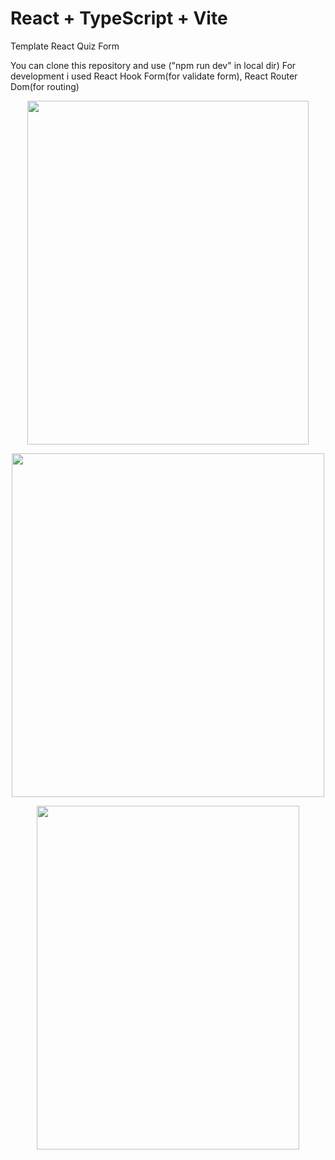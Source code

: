 # React + TypeScript + Vite

Template React Quiz Form

You can clone this repository and use ("npm run dev" in local dir)
For development i used React Hook Form(for validate form),
React Router Dom(for routing)
<p align="center">
  <img width="450" height="550" src="https://github.com/rommarioo/ReactQuizForm/assets/94062597/b2e9cb9b-f708-4ecd-b96d-67dda797c5eb">
</p>
<p align="center">
  <img width="500" height="550" src="https://github.com/rommarioo/ReactQuizForm/assets/94062597/e74dff3d-83ea-4051-abd5-3345fb2bafb0">
</p>
<p align="center">
  <img width="420" height="550" src="https://github.com/rommarioo/ReactQuizForm/assets/94062597/f38cc0a8-f14c-4f61-a218-399b061b91e0">
</p>
